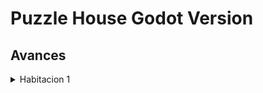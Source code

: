 # Puzzle House Godot Version

## Avances
<details>
 	<summary>Habitacion 1</summary>
	<img src="" />
</details>
